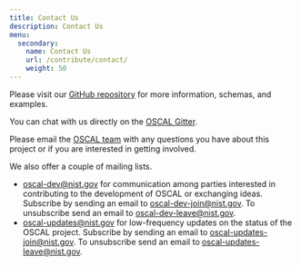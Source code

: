 ```yaml
---
title: Contact Us
description: Contact Us
menu:
  secondary:
    name: Contact Us
    url: /contribute/contact/
    weight: 50
---
```


Please visit our [GitHub repository](https://github.com/usnistgov/OSCAL) for more information, schemas, and examples.

You can chat with us directly on the [OSCAL Gitter](https://gitter.im/usnistgov-OSCAL/Lobby).

Please email the [OSCAL team](mailto:oscal@nist.gov) with any questions you have about this project or if you are interested in getting involved.

We also offer a couple of mailing lists.

- [oscal-dev@nist.gov](mailto:oscal-dev@nist.gov) for communication among parties interested in contributing to the development of OSCAL or exchanging ideas. Subscribe by sending an email to [oscal-dev-join@nist.gov](mailto:oscal-dev-join@nist.gov). To unsubscribe send an email to [oscal-dev-leave@nist.gov](mailto:oscal-dev-leave@nist.gov).
- [oscal-updates@nist.gov](mailto:oscal-updates@nist.gov) for low-frequency updates on the status of the OSCAL project. Subscribe by sending an email to [oscal-updates-join@nist.gov](mailto:oscal-updates-join@nist.gov). To unsubscribe send an email to [oscal-updates-leave@nist.gov](mailto:oscal-updates-leave@nist.gov).
